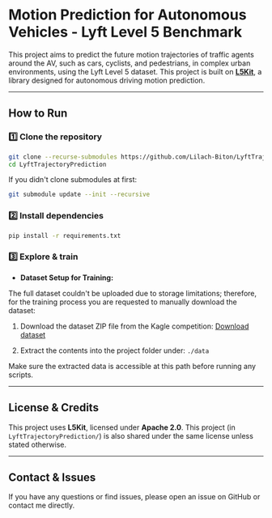 # Motion Prediction for Autonomous Vehicles - Lyft Level 5 Benchmark

This project aims to predict the future motion trajectories of traffic agents around the AV, such as cars, cyclists, and pedestrians, in complex urban environments, using the Lyft Level 5 dataset. This project is built on **[L5Kit](https://github.com/woven-planet/l5kit)**, a library designed for autonomous driving motion prediction.

---

## How to Run

### 1️⃣ Clone the repository

```bash
git clone --recurse-submodules https://github.com/Lilach-Biton/LyftTrajectoryPrediction.git
cd LyftTrajectoryPrediction
````

If you didn't clone submodules at first:

```bash
git submodule update --init --recursive
```

### 2️⃣ Install dependencies

```bash
pip install -r requirements.txt
```

### 3️⃣ Explore & train

* **Dataset Setup for Training:**

The full dataset couldn't be uploaded due to storage limitations; therefore, for the training process you are requested to manually download the dataset:

1. Download the dataset ZIP file from the Kagle competition:
   [Download dataset](https://www.kaggle.com/competitions/lyft-motion-prediction-autonomous-vehicles/data)

2. Extract the contents into the project folder under:
   `./data`

Make sure the extracted data is accessible at this path before running any scripts.

---

## License & Credits

This project uses **L5Kit**, licensed under **Apache 2.0**.
This project (in `LyftTrajectoryPrediction/`) is also shared under the same license unless stated otherwise.

---

## Contact & Issues

If you have any questions or find issues, please open an issue on GitHub or contact me directly.
